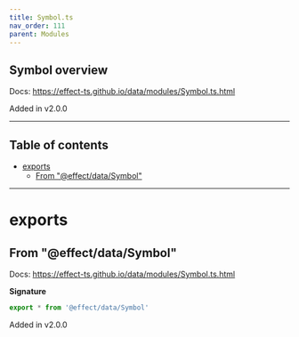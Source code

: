 ```yaml
---
title: Symbol.ts
nav_order: 111
parent: Modules
---
```


## Symbol overview

Docs: https://effect-ts.github.io/data/modules/Symbol.ts.html

Added in v2.0.0

---

<h2 class="text-delta">Table of contents</h2>

- [exports](#exports)
  - [From "@effect/data/Symbol"](#from-effectdatasymbol)

---

# exports

## From "@effect/data/Symbol"

Docs: https://effect-ts.github.io/data/modules/Symbol.ts.html

**Signature**

```ts
export * from '@effect/data/Symbol'
```

Added in v2.0.0
